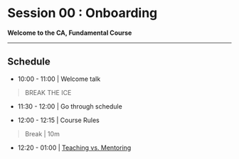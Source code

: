 # Session 00 : Onboarding

**Welcome to the CA, Fundamental Course**

--------------------------------------------------------------------------------

## Schedule

- 10:00 - 11:00 | Welcome talk

> BREAK THE ICE

- 11:30 - 12:00 | Go through schedule

- 12:00 - 12:15 | Course Rules

> Break | 10m

- 12:20 - 01:00 | [Teaching vs. Mentoring](./teach-mentoring.md)

